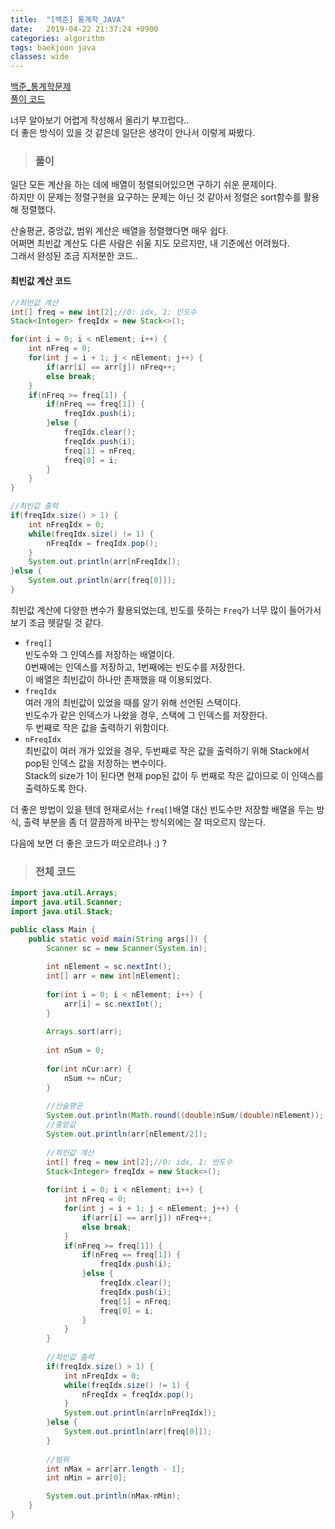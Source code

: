 ```yaml
---
title:  "[백준] 통계학_JAVA"
date:   2019-04-22 21:37:24 +0900
categories: algorithm
tags: baekjoon java
classes: wide
---
```


[백준_통계학문제](https://www.acmicpc.net/problem/2108)  
[풀이 코드](https://github.com/2ssue/Algorithm/blob/master/Baekjoon/2108.java)  
  
너무 알아보기 어렵게 작성해서 올리기 부끄럽다..  
더 좋은 방식이 있을 것 같은데 일단은 생각이 안나서 이렇게 짜봤다.  
  
> ### 풀이

일단 모든 계산을 하는 데에 배열이 정렬되어있으면 구하기 쉬운 문제이다.  
하지만 이 문제는 정렬구현을 요구하는 문제는 아닌 것 같아서 정렬은 sort함수를 활용해 정렬했다.  
  
산술평균, 중앙값, 범위 계산은 배열을 정렬했다면 매우 쉽다.  
어쩌면 최빈값 계산도 다른 사람은 쉬울 지도 모르지만, 내 기준에선 어려웠다.  
그래서 완성된 조금 지저분한 코드..  

#### 최빈값 계산 코드

```java
//최빈값 계산
int[] freq = new int[2];//0: idx, 1: 빈도수
Stack<Integer> freqIdx = new Stack<>();

for(int i = 0; i < nElement; i++) {
	int nFreq = 0;
	for(int j = i + 1; j < nElement; j++) {
		if(arr[i] == arr[j]) nFreq++;
		else break;
	}
	if(nFreq >= freq[1]) {
		if(nFreq == freq[1]) {
			freqIdx.push(i);
		}else {
			freqIdx.clear();
			freqIdx.push(i);
			freq[1] = nFreq;
			freq[0] = i;
		}
	}
}

//최빈값 출력
if(freqIdx.size() > 1) {
	int nFreqIdx = 0;
	while(freqIdx.size() != 1) {
		nFreqIdx = freqIdx.pop();
	}
	System.out.println(arr[nFreqIdx]);
}else {
	System.out.println(arr[freq[0]]);
}
```

최빈값 계산에 다양한 변수가 활용되었는데, 빈도를 뜻하는 `Freq`가 너무 많이 들어가서 보기 조금 헷갈릴 것 같다.  
  
- `freq[]`  
빈도수와 그 인덱스를 저장하는 배열이다.  
0번째에는 인덱스를 저장하고, 1번째에는 빈도수를 저장한다.  
이 배열은 최빈값이 하나만 존재했을 때 이용되었다.  
-  `freqIdx`  
여러 개의 최빈값이 있었을 때를 알기 위해 선언된 스택이다.  
빈도수가 같은 인덱스가 나왔을 경우, 스택에 그 인덱스를 저장한다.  
두 번째로 작은 값을 출력하기 위함이다.  
- `nFreqIdx`  
최빈값이 여러 개가 있었을 경우, 두번째로 작은 값을 출력하기 위해 Stack에서 pop된 인덱스 값을 저장하는 변수이다.  
Stack의 size가 1이 된다면 현재 pop된 값이 두 번째로 작은 값이므로 이 인덱스를 출력하도록 한다.  
  
더 좋은 방법이 있을 텐데 현재로서는 `freq[]`배열 대신 빈도수만 저장할 배열을 두는 방식, 출력 부분을 좀 더 깔끔하게 바꾸는 방식외에는 잘 떠오르지 않는다.  
  
다음에 보면 더 좋은 코드가 떠오르려나 :) ?  

> ### 전체 코드

```java
import java.util.Arrays;
import java.util.Scanner;
import java.util.Stack;

public class Main {
	public static void main(String args[]) {
		Scanner sc = new Scanner(System.in);
		
		int nElement = sc.nextInt();
		int[] arr = new int[nElement];
		
		for(int i = 0; i < nElement; i++) {
			arr[i] = sc.nextInt();
		}
		
		Arrays.sort(arr);
		
		int nSum = 0;
		
		for(int nCur:arr) {
			nSum += nCur;
		}
		
		//산술평균
		System.out.println(Math.round((double)nSum/(double)nElement));
		//중앙값
		System.out.println(arr[nElement/2]);
		
		//최빈값 계산
		int[] freq = new int[2];//0: idx, 1: 빈도수
		Stack<Integer> freqIdx = new Stack<>();
		
		for(int i = 0; i < nElement; i++) {
			int nFreq = 0;
			for(int j = i + 1; j < nElement; j++) {
				if(arr[i] == arr[j]) nFreq++;
				else break;
			}
			if(nFreq >= freq[1]) {
				if(nFreq == freq[1]) {
					freqIdx.push(i);
				}else {
					freqIdx.clear();
					freqIdx.push(i);
					freq[1] = nFreq;
					freq[0] = i;
				}
			}
		}
		
		//최빈값 출력
		if(freqIdx.size() > 1) {
			int nFreqIdx = 0;
			while(freqIdx.size() != 1) {
				nFreqIdx = freqIdx.pop();
			}
			System.out.println(arr[nFreqIdx]);
		}else {
			System.out.println(arr[freq[0]]);
		}
		
		//범위
		int nMax = arr[arr.length - 1];
		int nMin = arr[0];

		System.out.println(nMax-nMin);
	}
}
```